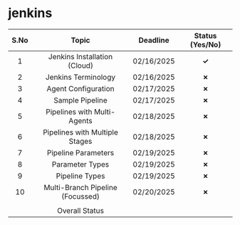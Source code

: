 # jenkins

| S.No | Topic    | Deadline    | Status (Yes/No) |
| :---:   | :---: | :---: | :---: |
| 1 | Jenkins Installation (Cloud)   | 02/16/2025   | <b>&check;</b> |
| 2 | Jenkins Terminology | 02/16/2025 | <b>&cross;</b> |
| 3 | Agent Configuration   | 02/17/2025   | <b>&cross;</b> |
| 4 | Sample Pipeline   | 02/17/2025   | <b>&cross;</b> |
| 5 | Pipelines with Multi-Agents   | 02/18/2025   | <b>&cross;</b> |
| 6 | Pipelines with Multiple Stages   | 02/18/2025   | <b>&cross;</b> |
| 7 | Pipeline Parameters  | 02/19/2025   | <b>&cross;</b> |
| 8 | Parameter Types  | 02/19/2025   | <b>&cross;</b> |
| 9 | Pipeline Types  | 02/19/2025   | <b>&cross;</b> |
| 10 | Multi-Branch Pipeline (Focussed)  | 02/20/2025   | <b>&cross;</b> |
||
|| Overall Status |||
